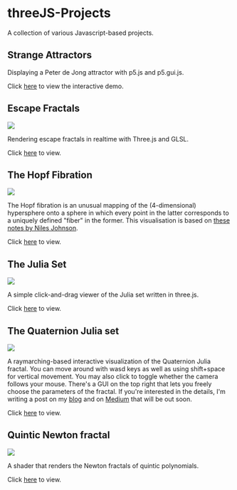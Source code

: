 # threeJS-Projects

A collection of various Javascript-based projects. 

## Strange Attractors

Displaying a Peter de Jong attractor with p5.js and p5.gui.js.

Click [here](https://austeretriceratops.github.io/StrangeAttractor/) to view the interactive demo. 

## Escape Fractals

![](/EscapeFractal/Fractal.png)

Rendering escape fractals in realtime with Three.js and GLSL. 

Click [here](https://austeretriceratops.github.io/EscapeFractal/) to view.

## The Hopf Fibration

![](https://i.imgur.com/YIqx3yp.png)

The Hopf fibration is an unusual mapping of the (4-dimensional) hypersphere onto a sphere in which every point in the latter corresponds to a uniquely defined "fiber" in the former. This visualisation is based on [these notes by Niles Johnson](https://nilesjohnson.net/hopf-articles/Lyons_Elem-intro-Hopf-fibration.pdf).

Click [here](https://austeretriceratops.github.io/Hopf/) to view.


## The Julia Set

![](https://i.imgur.com/LEmNqGT.jpg?1)

A simple click-and-drag viewer of the Julia set written in three.js.

Click [here](https://austeretriceratops.github.io/Julia/) to view.


## The Quaternion Julia set

![](https://i.imgur.com/xjtWLqo.png)

A raymarching-based interactive visualization of the Quaternion Julia fractal. You can move around with wasd keys as well as using shift+space for vertical movement. You may also click to toggle whether the camera follows your mouse. There's a GUI on the top right that lets you freely choose the parameters of the fractal. If you're interested in the details, I'm writing a post on my [blog](https://austeretriceratops.wordpress.com/) and on [Medium](https://medium.com/@SereneBiologist) that will be out soon.

Click [here](https://austeretriceratops.github.io/QuaternionJulia/) to view.

## Quintic Newton fractal

![](https://pbs.twimg.com/media/E9wgVT4WEAEXh1i?format=jpg&name=large)

A shader that renders the Newton fractals of quintic polynomials.

Click [here](https://austeretriceratops.github.io/NewtonFractal/) to view.
